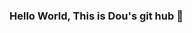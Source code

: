 ### Hello World, This is Dou's git hub 👋

<!--
**Sundou94/Sundou94** is a ✨ _special_ ✨ repository because its `README.md` (this file) appears on your GitHub profile.

Here are some ideas to get you started:

- 🔭 I’m currently working on SKHYNIX
- 🌱 I’m currently learning Java, JPA, React...
- 👯 I’m looking to collaborate on ...
